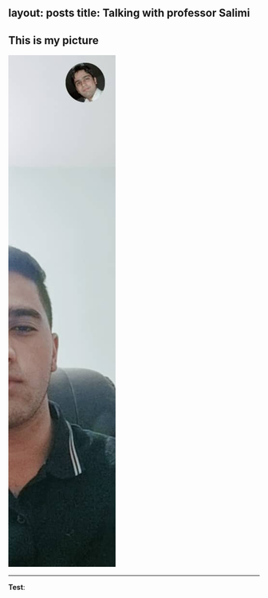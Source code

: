 
layout: posts
title: Talking with professor Salimi
---

## This is my picture







![alt text](../assets/images/mahdii.jpg "Talking with professor Salimi")

---
**Test**: